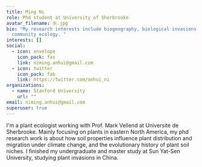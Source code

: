 ```yaml
---
title: Ming Ni
role: Phd student at University of Sherbrooke
avatar_filename: 头.jpg
bio: "My research interests include biogeography, biological invasions and
  community ecology. "
interests: []
social:
  - icon: envelope
    icon_pack: fas
    link: niming.anhui@gmail.com
  - icon: twitter
    icon_pack: fab
    link: https://twitter.com/anhui_ni
organizations:
  - name: Stanford University
    url: ""
email: niming.anhui@gmail.com
superuser: true
---
```

I'm a plant ecologist working with Prof. Mark Vellend at Universite de Sherbrooke. Mainly focusing on plants in eastern North America, my phd research work is about how soil properties influence plant distribution and migration under climate change, and the evolutionary history of plant soil niches. I finished my undergraduate and master study at Sun Yat-Sen University, studying plant invasions in China.